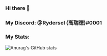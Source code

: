 ### Hi there 👋


### My Discord: @Rydersel (高瑞德)#0001


### My Stats:




![Anurag's GitHub stats](https://github-readme-stats.vercel.app/api?username=Rydersel&show_icons=true&theme=synthwave)
